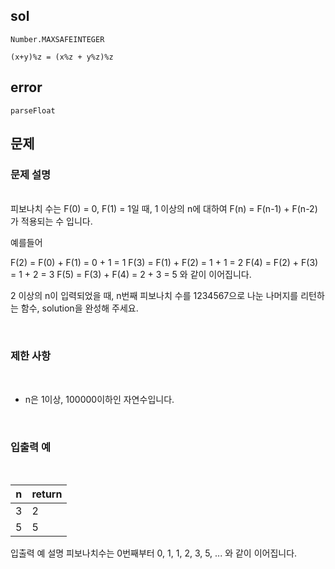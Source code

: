 ## sol
```
Number.MAXSAFEINTEGER

(x+y)%z = (x%z + y%z)%z
```
## error
```
parseFloat
```
## 문제
### 문제 설명
<br>
피보나치 수는 F(0) = 0, F(1) = 1일 때, 1 이상의 n에 대하여 F(n) = F(n-1) + F(n-2) 가 적용되는 수 입니다.

예를들어

F(2) = F(0) + F(1) = 0 + 1 = 1
F(3) = F(1) + F(2) = 1 + 1 = 2
F(4) = F(2) + F(3) = 1 + 2 = 3
F(5) = F(3) + F(4) = 2 + 3 = 5
와 같이 이어집니다.

  
2 이상의 n이 입력되었을 때, n번째 피보나치 수를 1234567으로 나눈 나머지를 리턴하는 함수, solution을 완성해 주세요.

<br/>

### 제한 사항
<br/>

* n은 1이상, 100000이하인 자연수입니다.  

<br/>

### 입출력 예
<br/>


| n   | return |
| --- | ------ |
| 3   | 2      |
| 5   | 5      |

입출력 예 설명
피보나치수는 0번째부터 0, 1, 1, 2, 3, 5, ... 와 같이 이어집니다.